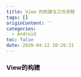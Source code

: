 ```yaml
---
title: View 的构建与工作流程
tags: []
originContent: ''
categories:
  - Android
toc: false
date: 2020-04-22 10:26:21
---
```


### View的构建